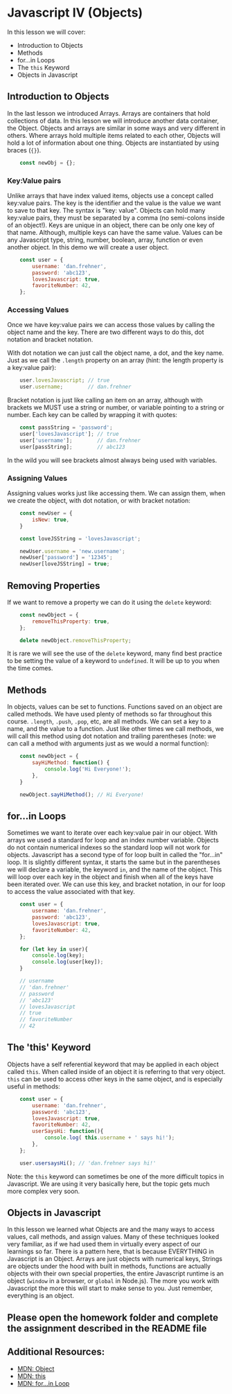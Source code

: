 # Javascript IV (Objects)

In this lesson we will cover: 

* Introduction to Objects
* Methods
* for...in Loops
* The `this` Keyword
* Objects in Javascript

## Introduction to Objects

In the last lesson we introduced Arrays. Arrays are containers that hold collections of data. In this lesson we will introduce another data container, the Object. Objects and arrays are similar in some ways and very different in others. Where arrays hold multiple items related to each other, Objects will hold a lot of information about one thing. Objects are instantiated by using braces (`{}`). 

```javascript
    const newObj = {};
```

### Key:Value pairs

Unlike arrays that have index valued items, objects use a concept called key:value pairs. The key is the identifier and the value is the value we want to save to that key. The syntax is "key: value". Objects can hold many key:value pairs, they must be separated by a comma (no semi-colons inside of an object!). Keys are unique in an object, there can be only one key of that name. Although, multiple keys can have the same value. Values can be any Javascript type, string, number, boolean, array, function or even another object. In this demo we will create a user object.

```javascript
    const user = {
        username: 'dan.frehner',
        password: 'abc123',
        lovesJavascript: true,
        favoriteNumber: 42,
    };
```

### Accessing Values

Once we have key:value pairs we can access those values by calling the object name and the key. There are two different ways to do this, dot notation and bracket notation. 

With dot notation we can just call the object name, a dot, and the key name. Just as we call the `.length` property on an array (hint: the length property is a key:value pair):

```javascript
    user.lovesJavascript; // true
    user.username;        // dan.frehner
```

Bracket notation is just like calling an item on an array, although with brackets we MUST use a string or number, or variable pointing to a string or number. Each key can be called by wrapping it with quotes:

```javascript
    const passString = 'password';
    user['lovesJavascript']; // true
    user['username'];        // dan.frehner
    user[passString];        // abc123
```

In the wild you will see brackets almost always being used with variables. 

### Assigning Values

Assigning values works just like accessing them. We can assign them, when we create the object, with dot notation, or with bracket notation:

```javascript
    const newUser = {
        isNew: true,
    }

    const loveJSString = 'lovesJavascript';

    newUser.username = 'new.username';
    newUser['password'] = '12345';
    newUser[loveJSString] = true;
```

## Removing Properties

If we want to remove a property we can do it using the `delete` keyword:

```javascript
    const newObject = {
        removeThisProperty: true,
    };

    delete newObject.removeThisProperty;
```

It is rare we will see the use of the `delete` keyword, many find best practice to be setting the value of a keyword to `undefined`. It will be up to you when the time comes.

## Methods

In objects, values can be set to functions. Functions saved on an object are called methods. We have used plenty of methods so far throughout this course. `.length`, `.push`, `.pop`, etc, are all methods. We can set a key to a name, and the value to a function. Just like other times we call methods, we will call this method using dot notation and trailing parentheses (note: we can call a method with arguments just as we would a normal function):

```javascript
    const newObject = {
        sayHiMethod: function() {
            console.log('Hi Everyone!');
        },
    }

    newObject.sayHiMethod(); // Hi Everyone!
```

## for...in Loops

Sometimes we want to iterate over each key:value pair in our object. With arrays we used a standard for loop and an index number variable. Objects do not contain numerical indexes so the standard loop will not work for objects. Javascript has a second type of for loop built in called the "for...in" loop. It is slightly different syntax, it starts the same but in the parentheses we will declare a variable, the keyword `in`, and the name of the object. This will loop over each key in the object and finish when all of the keys have been iterated over. We can use this key, and bracket notation, in our for loop to access the value associated with that key.

```javascript
    const user = {
        username: 'dan.frehner',
        password: 'abc123',
        lovesJavascript: true,
        favoriteNumber: 42,
    };

    for (let key in user){
        console.log(key);
        console.log(user[key]);
    }

    // username
    // 'dan.frehner'
    // password
    // 'abc123'
    // lovesJavascript
    // true
    // favoriteNumber
    // 42
```

## The 'this' Keyword

Objects have a self referential keyword that may be applied in each object called `this`. When called inside of an object it is referring to that very object. `this` can be used to access other keys in the same object, and is especially useful in methods:

```javascript
    const user = {
        username: 'dan.frehner',
        password: 'abc123',
        lovesJavascript: true,
        favoriteNumber: 42,
        userSaysHi: function(){
            console.log( this.username + ' says hi!');
        },
    };

    user.usersaysHi(); // 'dan.frehner says hi!'
```

Note: the `this` keyword can sometimes be one of the more difficult topics in Javascript. We are using it very basically here, but the topic gets much more complex very soon. 

## Objects in Javascript

In this lesson we learned what Objects are and the many ways to access values, call methods, and assign values. Many of these techniques looked very familiar, as if we had used them in virtually every aspect of our learnings so far. There is a pattern here, that is because EVERYTHING in Javascript is an Object. Arrays are just objects with numerical keys, Strings are objects under the hood with built in methods, functions are actually objects with their own special properties, the entire Javascript runtime is an object (`window` in a browser, or `global` in Node.js). The more you work with Javascript the more this will start to make sense to you. Just remember, everything is an object. 

## Please open the homework folder and complete the assignment described in the README file

## Additional Resources:

* [MDN: Object](https://developer.mozilla.org/en-US/docs/Web/JavaScript/Reference/Global_Objects/Object)
* [MDN: this](https://developer.mozilla.org/en-US/docs/Web/JavaScript/Reference/Operators/this)
* [MDN: for...in Loop](https://developer.mozilla.org/en-US/docs/Web/JavaScript/Reference/Statements/for...in)
